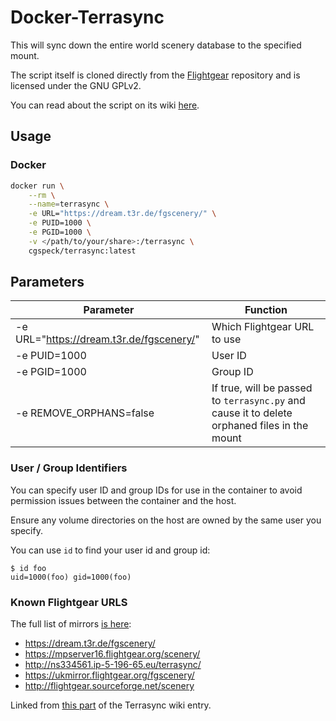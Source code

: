 # Docker-Terrasync

This will sync down the entire world scenery database to the specified mount.

The script itself is cloned directly from the [Flightgear](https://sourceforge.net/p/flightgear/flightgear/ci/next/tree/scripts/python/) repository and is licensed under the GNU GPLv2.

You can read about the script on its wiki [here](http://wiki.flightgear.org/TerraSync).

## Usage

### Docker

```bash
docker run \
    --rm \
    --name=terrasync \
    -e URL="https://dream.t3r.de/fgscenery/" \
    -e PUID=1000 \
    -e PGID=1000 \
    -v </path/to/your/share>:/terrasync \
    cgspeck/terrasync:latest
```

## Parameters

Parameter | Function
--- | ---
-e URL="https://dream.t3r.de/fgscenery/" | Which Flightgear URL to use
-e PUID=1000 | User ID
-e PGID=1000 | Group ID
-e REMOVE_ORPHANS=false | If true, will be passed to `terrasync.py` and cause it to delete orphaned files in the mount

### User / Group Identifiers

You can specify user ID and group IDs for use in the container to avoid permission issues between the container and the host.

Ensure any volume directories on the host are owned by the same user you specify.

You can use `id` to find your user id and group id:

```
$ id foo
uid=1000(foo) gid=1000(foo)
```

### Known Flightgear URLS

The full list of mirrors [is here](https://toolbox.googleapps.com/apps/dig/#ANY/):

* https://dream.t3r.de/fgscenery/
* https://mpserver16.flightgear.org/scenery/
* http://ns334561.ip-5-196-65.eu/terrasync/
* https://ukmirror.flightgear.org/fgscenery/
* http://flightgear.sourceforge.net/scenery

Linked from [this part](https://toolbox.googleapps.com/apps/dig/#ANY/terrasync.flightgear.org) of the Terrasync wiki entry. 
